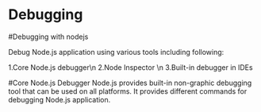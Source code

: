 # Debugging
#Debugging with nodejs

Debug Node.js application using various tools including following:

1.Core Node.js debugger\n
2.Node Inspector \n
3.Built-in debugger in IDEs

#Core Node.js Debugger
Node.js provides built-in non-graphic debugging tool that can be used on all platforms. 
It provides different commands for debugging Node.js application.
